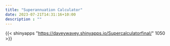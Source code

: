 ```yaml
---
title: "Superannuation Calculator"
date: 2023-07-21T14:31:16+10:00
description : ""
---
```


{{< shinyapps "https://daveywavey.shinyapps.io/Supercalculatorfinal/" 1050 >}}